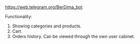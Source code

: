 https://web.telegram.org/BerDima_bot

Functionality:
1. Showing categories and products.
2. Cart.
3. Orders history. Can be viewed through the own user cabinet.
